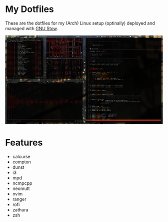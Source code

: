 # My Dotfiles
These are the dotfiles for my (Arch) Linux setup (optinally) deployed and managed
with [GNU Stow](https://www.gnu.org/software/stow/).

![alt text](previews/1.png "Desktop Preview")

# Features
* calcurse
* compton
* dunst
* i3
* mpd
* ncmpcpp
* neomutt
* nvim
* ranger
* rofi
* zathura
* zsh

